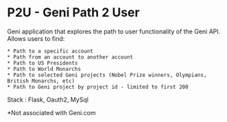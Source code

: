 P2U - Geni Path 2 User
=======

Geni application that explores the path to user functionality of the Geni API.  Allows users to find:

	* Path to a specific account
	* Path from an account to another account
	* Path to US Presidents
	* Path to World Monarchs
	* Path to selected Geni projects (Nobel Prize winners, Olympians, British Monarchs, etc)
	* Path to Geni project by project id - limited to first 200 

Stack : Flask, Oauth2, MySql


*Not associated with Geni.com
